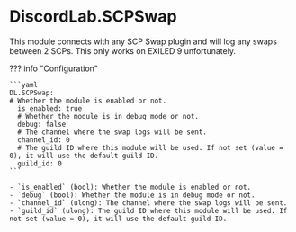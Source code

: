 # DiscordLab.SCPSwap

This module connects with any SCP Swap plugin and will log any swaps between 2 SCPs. This only works on EXILED 9 unfortunately.

??? info "Configuration"

    ```yaml
    DL.SCPSwap:
    # Whether the module is enabled or not.
      is_enabled: true
      # Whether the module is in debug mode or not.
      debug: false
      # The channel where the swap logs will be sent.
      channel_id: 0
      # The guild ID where this module will be used. If not set (value = 0), it will use the default guild ID.
      guild_id: 0
    ```

    - `is_enabled` (bool): Whether the module is enabled or not.
    - `debug` (bool): Whether the module is in debug mode or not.
    - `channel_id` (ulong): The channel where the swap logs will be sent.
    - `guild_id` (ulong): The guild ID where this module will be used. If not set (value = 0), it will use the default guild ID.